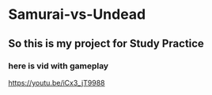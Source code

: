 # Samurai-vs-Undead
## So this is my project for Study Practice 
### here is vid with gameplay
https://youtu.be/iCx3_jT9988
